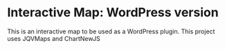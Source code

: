 Interactive Map: WordPress version
=========================

This is an interactive map to be used as a WordPress plugin. This project uses JQVMaps and ChartNewJS
